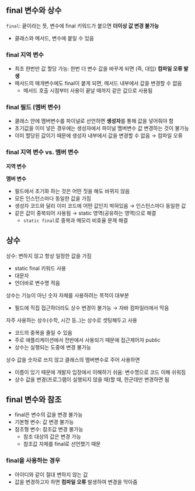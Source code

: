 ## final 변수와 상수

`final`: 끝이라는 뜻, 변수에 final 키워드가 붙으면 **더이상 값 변경 불가능**
- 클래스와 메서드, 변수에 붙일 수 있음
  
### final 지역 변수

- 최초 한번만 값 할당 가능: 한번 더 변수 값을 바꾸게 되면 (즉, 대입) **컴파일 오류 발생**
- 메서드의 매개변수에도 final이 붙게 되면, 메서드 내부에서 값을 변경할 수 없음
  - 메서드 호출 시점부터 사용이 끝날 때까지 같은 값으로 사용됨

### final 필드 (멤버 변수)

- 쿨래스 안에 멤버변수를 파이널로 선언하면 **생성자**를 통해 값을 넣어줘야 함
- 초기값을 이미 넣은 경우에는 생성자에서 파이널 멤버변수 값 변경하는 것이 불가능
- 이미 할당된 값이기 때문에 생성자 내부에서 값을 변경할 수 없음 → 컴파일 오류

### final 지역 변수 vs. 멤버 변수

**지역 변수**   
  
**멤버 변수**  
- 필드에서 초기화 하는 것은 어떤 짓을 해도 바뀌지 않음
- 모든 인스턴스마다 동일한 값을 가짐
- 생성자 코드와 달리 이미 코드에 어떤 값인지 박혀있음 → 인스턴스마다 동일한 값
- 같은 값이 중복되어 사용됨 → static 영역(공유하는 영역)으로 해결
  - `static final`로 중복과 메모리 비효율 문제 해결 

## 상수

상수: 변하지 않고 항상 일정한 값을 가짐
- static final 키워드 사용
- 대문자
- 언더바로 변수명 적음  

상수는 기능이 아닌 숫자 자체를 사용하려는 목적이 대부분  
- 필드에 직접 접근하더라도 상수 변경이 불가능 → 자바 컴파일러에서 막음

자주 사용하는 상수(수학, 시간 등..)는 상수로 셋팅해두고 사용
- 코드의 중복을 줄일 수 있음
- 주로 애플리케이션에서 전반에서 사용되기 때문에 접근제어자 public
- 상수는 실행되는 도중에 변경 불가능

상수 값을 숫자로 쓰지 않고 클래스의 멤버변수로 주어 사용하면
- 이름이 있기 때문에 개발자 입장에서 이해하기 쉬움: 변수명으로 코드 이해 쉬워짐
- 상수 값을 변경(프로그램이 실행되지 않을 때)할 때, 한군데만 변경하면 됨

## final 변수와 참조

- final은 변수의 값을 변경 불가능
- 기본형 변수: 값 변경 불가능
- 참조형 변수: 참조값 변경 불가능
  - 참조 대상의 값은 변경 가능
  - 참조값 자체를 final로 선언했기 때문

### final을 사용하는 경우

- 아이디와 같이 절대 변하지 않는 값
- 값을 변경하고자 하면 **컴파일 오류** 발생하여 변경을 막아줌